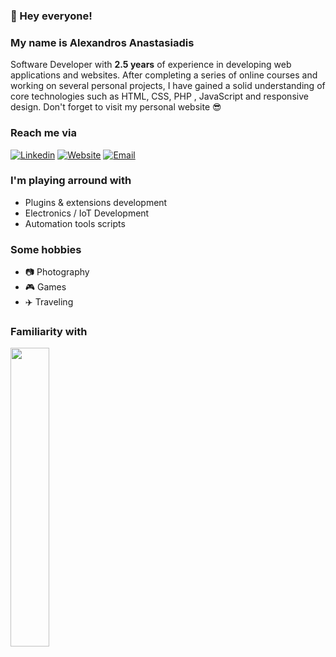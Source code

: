 ### 👋 Hey everyone!

### My name is Alexandros Anastasiadis
Software Developer with **2.5 years** of experience in developing web applications and websites. After completing a series of online courses and working on several personal projects, I have gained a solid understanding of core technologies such as HTML, CSS, PHP , JavaScript and responsive design. Don't forget to visit my personal website 😎
 
 
 ### Reach me via

[![Linkedin](https://img.shields.io/badge/LinkedIn-2396ed?logo=linkedin&logoColor=fff&style=flat)](https://linkedin.com/in/alexanastagr) 
[![Website](https://img.shields.io/badge/Website-2396ed?logo=wordpress&logoColor=fff&style=flat)](https://alexanasta.gr) 
[![Email](https://img.shields.io/badge/Email-2396ed?logo=gmail&logoColor=fff&style=flat)](mailto:software@alexanasta.gr) 


### I'm playing arround with

- Plugins & extensions development
- Electronics / IoT Development
- Automation tools scripts


### Some hobbies

- 📷 Photography
- 🎮 Games
- ✈️ Traveling

### Familiarity with

<img width="35%" src="https://skillicons.dev/icons?i=bash,php,mysql,laravel,alpinejs,react,redux,electron,materialui,tailwind,js,ts,docker,git&perline=7"/>




